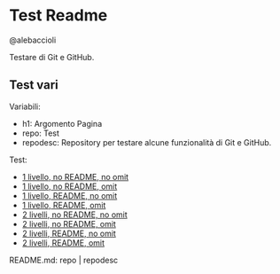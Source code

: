# Test Readme

@alebaccioli

Testare di Git e GitHub.

## Test vari

Variabili:

- h1: Argomento Pagina
- repo: Test
- repodesc: Repository per testare alcune funzionalità di Git e GitHub.

Test:

- [1 livello, no README, no omit](md1/no-omit.md)
- [1 livello, no README, omit](md1/omit.md)
- [1 livello, README, no omit](md2/no-omit.md)
- [1 livello, README, omit](md2/omit.md)
- [2 livelli, no README, no omit](inner/md1/no-omit.md)
- [2 livelli, no README, omit](inner/md1/omit.md)
- [2 livelli, README, no omit](inner/md2/no-omit.md)
- [2 livelli, README, omit](inner/md2/omit.md)

README.md: repo | repodesc
